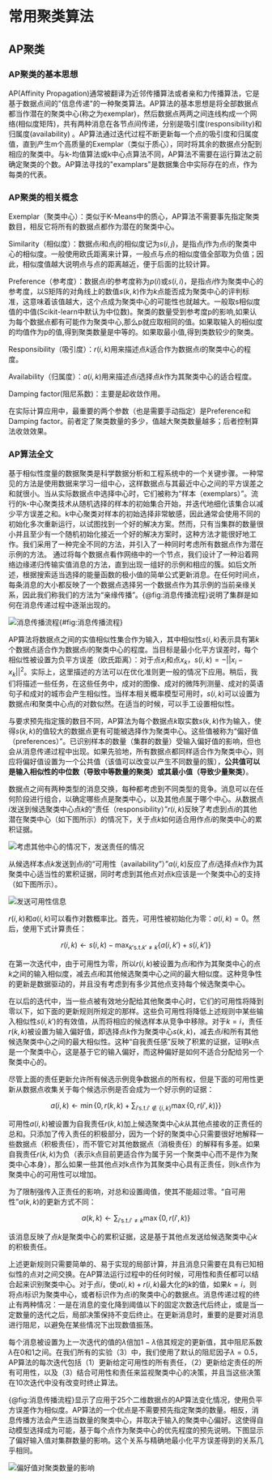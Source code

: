 # 常用聚类算法

## AP聚类

### AP聚类的基本思想

AP(Affinity Propagation)通常被翻译为近邻传播算法或者亲和力传播算法，它是基于数据点间的"信息传递"的一种聚类算法。AP算法的基本思想是将全部数据点都当作潜在的聚类中心(称之为exemplar)，然后数据点两两之间连线构成一个网络(相似度矩阵)，共有两种消息在各节点间传递，分别是吸引度(responsibility)和归属度(availability) 。AP算法通过迭代过程不断更新每一个点的吸引度和归属度值，直到产生m个高质量的Exemplar（类似于质心），同时将其余的数据点分配到相应的聚类中。与k-均值算法或k中心点算法不同，AP算法不需要在运行算法之前确定聚类的个数。AP算法寻找的"examplars"是数据集合中实际存在的点，作为每类的代表。

### AP聚类的相关概念

Exemplar（聚类中心）：类似于K-Means中的质心，AP算法不需要事先指定聚类数目，相反它将所有的数据点都作为潜在的聚类中心。

Similarity（相似度）：数据点$i$和点$j$的相似度记为$s(i,j)$，是指点$j$作为点$i$的聚类中心的相似度。一般使用欧氏距离来计算，一般点与点的相似度值全部取为负值；因此，相似度值越大说明点与点的距离越近，便于后面的比较计算。

Preference（参考度）：数据点$i$的参考度称为$p(i)$或$s(i,i)$，是指点$i$作为聚类中心的参考度，以S矩阵的对角线上的数值$s(k,k)$作为$k$点能否成为聚类中心的评判标准，这意味着该值越大，这个点成为聚类中心的可能性也就越大。一般取s相似度值的中值(Scikit-learn中默认为中位数)。聚类的数量受到参考度p的影响,如果认为每个数据点都有可能作为聚类中心,那么p就应取相同的值。如果取输入的相似度的均值作为p的值,得到聚类数量是中等的。如果取最小值,得到类数较少的聚类。

Responsibility（吸引度）：$r(i,k)$用来描述点$k$适合作为数据点$i$的聚类中心的程度。

Availability（归属度）：$a(i,k)$用来描述点$i$选择点$k$作为其聚类中心的适合程度。

Damping factor(阻尼系数)：主要是起收敛作用。

在实际计算应用中，最重要的两个参数（也是需要手动指定）是Preference和Damping factor。前者定了聚类数量的多少，值越大聚类数量越多；后者控制算法收敛效果。

### AP算法全文

基于相似性度量的数据聚类是科学数据分析和工程系统中的一个关键步骤。一种常见的方法是使用数据来学习一组中心，这样数据点与其最近中心之间的平方误差之和就很小。当从实际数据点中选择中心时，它们被称为“样本（exemplars）”。流行的k-中心聚类技术从随机选择的样本的初始集合开始，并迭代地细化该集合以减少平方误差之和。k中心聚类对样本的初始选择非常敏感，因此通常会使用不同的初始化多次重新运行，以试图找到一个好的解决方案。然而，只有当集群的数量很小并且至少有一个随机初始化接近一个好的解决方案时，这种方法才能很好地工作。我们采用了一种完全不同的方法，并引入了一种同时考虑所有数据点作为潜在示例的方法。
通过将每个数据点看作网络中的一个节点，我们设计了一种沿着网络边缘递归传输实值消息的方法，直到出现一组好的示例和相应的簇。如后文所述，根据搜索适当选择的能量函数的极小值的简单公式更新消息。在任何时间点，每条消息的大小都反映了一个数据点选择另一个数据点作为其示例的当前亲缘关系，因此我们称我们的方法为“亲缘传播”。{@fig:消息传播流程}说明了集群是如何在消息传递过程中逐渐出现的。

![消息传播流程](https://img.imgdb.cn/item/602933ebd2a061fec7fc25c4.jpg){#fig:消息传播流程}

AP算法将数据点之间的实值相似性集合作为输入，其中相似性$s(i,k)$表示具有第$k$个数据点适合作为数据点$i$的聚类中心的程度。当目标是最小化平方误差时，每个相似性被设置为负平方误差（欧氏距离）：对于点$x_i$和点$x_k$，$s(i,k)=-||x_i-x_k||^2$。实际上，这里描述的方法可以在优化准则更一般的情况下应用。稍后，我们将描述一些任务，在这些任务中，成对的图像、成对的微阵列测量、成对的英语句子和成对的城市会产生相似性。当样本相关概率模型可用时，$s(i,k)$可以设置为数据点$i$和聚类中心点$j$的对数似然。在适当的时候，可以手工设置相似性。

与要求预先指定簇的数目不同，AP算法为每个数据点$k$取实数$s(k,k)$作为输入，使得$s(k,k)$的值较大的数据点更有可能被选择作为聚类中心。这些值被称为“偏好值（preferences）”。已识别样本的数量（集群的数量）受输入偏好值的影响，但也会从消息传递过程中出现。如果先验地，所有数据点都同样适合作为聚类中心，则应将偏好值设置为一个公共值（该值可以改变以产生不同数量的簇），**公共值可以是输入相似性的中位数（导致中等数量的聚类）或其最小值（导致少量聚类）**。

数据点之间有两种类型的消息交换，每种都考虑到不同类型的竞争。消息可以在任何阶段进行组合，以确定哪些点是聚类中心，以及其他点属于哪个中心。从数据点$i$发送到候选聚类中心点$k$的“责任（responsibility）”$r(i,k)$反映了考虑到点$i$的其他潜在聚类中心（如下图所示）的情况下，关于点$k$如何适合用作点$i$的聚类中心的累积证据。

![考虑其他中心的情况下，发送责任的情况](https://img.imgdb.cn/item/602962cfd2a061fec722d46a.jpg)

从候选样本点$k$发送到点$i$的“可用性（availability”）”$a(i,k)$反应了点$i$选择点$k$作为其聚类中心适当性的累积证据，同时考虑到其他点对点k应该是一个聚类中心的支持（如下图所示）。

![发送可用性信息](https://img.imgdb.cn/item/60296428d2a061fec7236e7e.jpg)

$r(i,k)$和$a(i,k)$可以看作对数概率比。首先，可用性被初始化为零：$a(i,k)=0$。然后，使用下式计算责任：

$$
r(i,k) \gets s(i,k)-\max_{k' \text{s.t.} k' \ne k}\{a(i,k')+s(i,k')\}
$$

在第一次迭代中，由于可用性为零，所以$r(i,k)$被设置为点$i$和作为其聚类中心的点$k$之间的输入相似度，减去点$i$和其他候选聚类中心之间的最大相似度。这种竞争性的更新是数据驱动的，并且没有考虑到有多少其他点支持每个候选聚类中心。

在以后的迭代中，当一些点被有效地分配给其他聚类中心时，它们的可用性将降到零以下，如下面的更新规则所规定的那样。这些负可用性将降低上述规则中某些输入相似性$s(i,k')$的有效值，从而将相应的候选样本从竞争中移除。对于$k=i$，责任$r(k,k)$被设置为输入偏好值，即选择点$k$作为聚类中心$s(k,k)$，减去点$i$和所有其他候选聚类中心之间的最大相似性。这种“自我责任感”反映了积累的证据，证明$k$点是一个聚类中心，这是基于它的输入偏好，而这种偏好是如何不适合分配给另一个聚类中心的。

尽管上面的责任更新允许所有候选示例竞争数据点的所有权，但是下面的可用性更新从数据点收集关于每个候选示例是否会成为一个好示例的证据：

$$
a(i,k) \gets \min \Big\{0, r(k,k) + \sum_{i' \text{s.t.} i' \notin \{i,k\}} \max \{0, r(i',k)\}\Big\}
$$

可用性$a(i,k)$被设置为自我责任$r(k,k)$加上候选聚类中心$k$从其他点接收的正责任的总和。只添加了传入责任的积极部分，因为一个好的聚类中心只需要很好地解释一些数据点（积极责任），而不管它对其他数据点（消极责任）的解释有多差。如果自我责任$r(k,k)$为负（表示k点目前更适合作为属于另一个聚类中心而不是作为聚类中心本身），那么如果一些其他点对k点作为其聚类中心具有正责任，则k点作为聚类中心的可用性可以增加。

为了限制强传入正责任的影响，对总和设置阈值，使其不能超过零。“自可用性”$a(k,k)$的更新方式不同：

$$
a(k,k) \gets \sum_{i' \text{s.t.} i' \ne k} \max \{0,r(i',k)\}
$$

该消息反映了点$k$是聚类中心的累积证据，这是基于其他点发送给候选聚类中心$k$的积极责任。

上述更新规则只需要简单的、易于实现的局部计算，并且消息只需要在具有已知相似性的点对之间交换。在AP算法运行过程中的任何时候，可用性和责任都可以结合起来识别聚类中心。对于点$i$，使$a(i,k)+r(i,k)$最大化的$k$的值，如果$k=i$，则将点$i$标识为聚类中心，或者标识作为点i的聚类中心的数据点。消息传递过程的终止有两种情况：一是在消息的变化降到阈值以下的固定次数迭代后终止，或是当一定数量的迭代之后，局部决策保持不变后终止。在更新消息时，重要的是要对消息进行阻尼，以避免在某些情况下出现数值振荡。

每个消息被设置为上一次迭代的值的$\lambda$倍加$1-\lambda$倍其规定的更新值，其中阻尼系数$\lambda$在0和1之间。在我们所有的实验（3）中，我们使用了默认的阻尼因子$\lambda=0.5$，AP算法的每次迭代包括（1）更新给定可用性的所有责任，（2）更新给定责任的所有可用性，以及（3）结合可用性和责任来监视聚类中心的决策，并且当这些决策在10次迭代中没有改变时终止算法。

{@fig:消息传播流程}显示了应用于25个二维数据点的AP算法变化情况，使用负平方误差作为相似度。AP算法的一个优点是不需要预先指定聚类的数量。相反，消息传播方法会产生适当数量的聚类中心，并取决于输入的聚类中心偏好。这使得自动模型选择成为可能，基于每个点作为聚类中心的优先程度的预先说明。下图显示了偏好输入值对集群数量的影响。这个关系与精确地最小化平方误差得到的关系几乎相同。

![偏好值对聚类数量的影响](https://img.imgdb.cn/item/602a289f3ffa7d37b34c76f4.jpg)